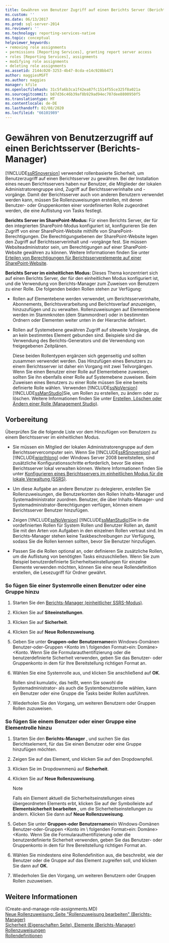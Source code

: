```yaml
---
title: Gewähren von Benutzer Zugriff auf einen Berichts Server (Berichts-Manager) | Microsoft-Dokumentation
ms.custom: ''
ms.date: 06/13/2017
ms.prod: sql-server-2014
ms.reviewer: ''
ms.technology: reporting-services-native
ms.topic: conceptual
helpviewer_keywords:
- removing role assignments
- permissions [Reporting Services], granting report server access
- roles [Reporting Services], assignments
- modifying role assignments
- deleting role assignments
ms.assetid: 2144c020-3253-4b47-8cda-e14c928bb471
author: maggiesMSFT
ms.author: maggies
manager: kfile
ms.openlocfilehash: 31c5fa6b3ca1f42ea87fc1514f55ce325f8a021a
ms.sourcegitcommit: b87d36c46b39af8b929ad94ec707dee8800950f5
ms.translationtype: MT
ms.contentlocale: de-DE
ms.lasthandoff: 02/08/2020
ms.locfileid: "66101989"
---
```

# <a name="grant-user-access-to-a-report-server-report-manager"></a>Gewähren von Benutzerzugriff auf einen Berichtsserver (Berichts-Manager)
  
  [!INCLUDE[ssRSnoversion](../../includes/ssrsnoversion-md.md)] verwendet rollenbasierte Sicherheit, um Benutzerzugriff auf einen Berichtsserver zu gewähren. Bei der Installation eines neuen Berichtsservers haben nur Benutzer, die Mitglieder der lokalen Administratorengruppe sind, Zugriff auf Berichtsserverinhalte und -vorgänge. Damit der Berichtsserver auch von anderen Benutzern verwendet werden kann, müssen Sie Rollenzuweisungen erstellen, mit denen Benutzer- oder Gruppenkonten einer vordefinierten Rolle zugeordnet werden, die eine Auflistung von Tasks festlegt.  
  
 **Berichts Server im SharePoint-Modus:** Für einen Berichts Server, der für den integrierten SharePoint-Modus konfiguriert ist, konfigurieren Sie den Zugriff von einer SharePoint-Website mithilfe von SharePoint-Berechtigungen. Die Berechtigungsebenen der SharePoint-Website legen den Zugriff auf Berichtsserverinhalt und -vorgänge fest. Sie müssen Websiteadministrator sein, um Berechtigungen auf einer SharePoint-Website gewähren zu können. Weitere Informationen finden Sie unter [Erteilen von Berechtigungen für Berichtsserverelemente auf einer SharePoint-Website](granting-permissions-on-report-server-items-on-a-sharepoint-site.md).  
  
 **Berichts Server im einheitlichen Modus:** Dieses Thema konzentriert sich auf einen Berichts Server, der für den einheitlichen Modus konfiguriert ist, und die Verwendung von Berichts-Manager zum Zuweisen von Benutzern zu einer Rolle. Die folgenden beiden Rollen stehen zur Verfügung:  
  
-   Rollen auf Elementebene werden verwendet, um Berichtsserverinhalte, Abonnements, Berichtsverarbeitung und Berichtsverlauf anzuzeigen, hinzuzufügen und zu verwalten. Rollenzuweisungen auf Elementebene werden im Stammknoten (dem Stammordner) oder in bestimmten Ordnern oder Elementen weiter unten in der Hierarchie definiert.  
  
-   Rollen auf Systemebene gewähren Zugriff auf siteweite Vorgänge, die an kein bestimmtes Element gebunden sind. Beispiele sind die Verwendung des Berichts-Generators und die Verwendung von freigegebenen Zeitplänen.  
  
     Diese beiden Rollentypen ergänzen sich gegenseitig und sollten zusammen verwendet werden. Das Hinzufügen eines Benutzers zu einem Berichtsserver ist daher ein Vorgang mit zwei Teilvorgängen. Wenn Sie einen Benutzer einer Rolle auf Elementebene zuweisen, sollten Sie ihn ebenfalls einer Rolle auf Systemebene zuweisen. Beim Zuweisen eines Benutzers zu einer Rolle müssen Sie eine bereits definierte Rolle wählen. Verwenden [!INCLUDE[ssNoVersion](../../includes/ssnoversion-md.md)] [!INCLUDE[ssManStudio](../../includes/ssmanstudio-md.md)]Sie, um Rollen zu erstellen, zu ändern oder zu löschen. Weitere Informationen finden Sie unter [Erstellen, Löschen oder Ändern einer Rolle &#40;Management Studio&#41;](role-definitions-create-delete-or-modify.md).  
  
## <a name="before-you-start"></a>Vorbereitung  
 Überprüfen Sie die folgende Liste vor dem Hinzufügen von Benutzern zu einem Berichtsserver im einheitlichen Modus.  
  
-   Sie müssen ein Mitglied der lokalen Administratorengruppe auf dem Berichtsservercomputer sein. Wenn Sie [!INCLUDE[ssRSnoversion](../../includes/ssrsnoversion-md.md)] auf [!INCLUDE[wiprlhlong](../../includes/wiprlhlong-md.md)] oder Windows Server 2008 bereitstellen, sind zusätzliche Konfigurationsschritte erforderlich, bevor Sie einen Berichtsserver lokal verwalten können. Weitere Informationen finden Sie unter [Konfigurieren eines Berichtsservers im einheitlichen Modus für die lokale Verwaltung &#40;SSRS&#41;](../report-server/configure-a-native-mode-report-server-for-local-administration-ssrs.md).  
  
-   Um diese Aufgabe an andere Benutzer zu delegieren, erstellen Sie Rollenzuweisungen, die Benutzerkonten den Rollen Inhalts-Manager und Systemadministrator zuordnen. Benutzer, die über Inhalts-Manager- und Systemadministrator-Berechtigungen verfügen, können einem Berichtsserver Benutzer hinzufügen.  
  
-   Zeigen [!INCLUDE[ssNoVersion](../../includes/ssnoversion-md.md)] [!INCLUDE[ssManStudio](../../includes/ssmanstudio-md.md)]Sie in die vordefinierten Rollen für System Rollen und Benutzer Rollen an, damit Sie mit den Arten von Aufgaben in den einzelnen Rollen vertraut sind. Im Berichts-Manager stehen keine Taskbeschreibungen zur Verfügung, sodass Sie die Rollen kennen sollten, bevor Sie Benutzer hinzufügen.  
  
-   Passen Sie die Rollen optional an, oder definieren Sie zusätzliche Rollen, um die Auflistung von benötigten Tasks einzuschließen. Wenn Sie zum Beispiel benutzerdefinierte Sicherheitseinstellungen für einzelne Elemente verwenden möchten, können Sie eine neue Rollendefinition erstellen, die Lesezugriff für Ordner gewährt.  
  
### <a name="to-add-a-user-or-group-to-a-system-role"></a>So fügen Sie einer Systemrolle einen Benutzer oder eine Gruppe hinzu  
  
1.  Starten Sie den [Berichts-Manager &#40;einheitlicher SSRS-Modus&#41;](../report-manager-ssrs-native-mode.md).  
  
2.  Klicken Sie auf **Siteeinstellungen**.  
  
3.  Klicken Sie auf **Sicherheit**.  
  
4.  Klicken Sie auf **Neue Rollenzuweisung**.  
  
5.  Geben Sie unter **Gruppen-oder Benutzername**ein Windows-Domänen Benutzer-oder-Gruppen \<Konto im \\ folgenden Format\>ein: Domäne><Konto. Wenn Sie die Formularauthentifizierung oder die benutzerdefinierte Sicherheit verwenden, geben Sie das Benutzer- oder Gruppenkonto in dem für Ihre Bereitstellung richtigen Format an.  
  
6.  Wählen Sie eine Systemrolle aus, und klicken Sie anschließend auf **OK**.  
  
     Rollen sind kumulativ, das heißt, wenn Sie sowohl die Systemadministrator- als auch die Systembenutzerrolle wählen, kann ein Benutzer oder eine Gruppe die Tasks beider Rollen ausführen.  
  
7.  Wiederholen Sie den Vorgang, um weiteren Benutzern oder Gruppen Rollen zuzuweisen.  
  
### <a name="to-add-a-user-or-group-to-an-item-role"></a>So fügen Sie einem Benutzer oder einer Gruppe eine Elementrolle hinzu  
  
1.  Starten Sie den **Berichts-Manager** , und suchen Sie das Berichtselement, für das Sie einen Benutzer oder eine Gruppe hinzufügen möchten.  
  
2.  Zeigen Sie auf das Element, und klicken Sie auf den Dropdownpfeil.  
  
3.  Klicken Sie im Dropdownmenü auf **Sicherheit**.  
  
4.  Klicken Sie auf **Neue Rollenzuweisung**.  
  
    > [!NOTE]  
    >  Falls ein Element aktuell die Sicherheitseinstellungen eines übergeordneten Elements erbt, klicken Sie auf der Symbolleiste auf **Elementsicherheit bearbeiten** , um die Sicherheitseinstellungen zu ändern. Klicken Sie dann auf **Neue Rollenzuweisung**.  
  
5.  Geben Sie unter **Gruppen-oder Benutzername**ein Windows-Domänen Benutzer-oder-Gruppen \<Konto im \\ folgenden Format\>ein: Domäne><Konto. Wenn Sie die Formularauthentifizierung oder die benutzerdefinierte Sicherheit verwenden, geben Sie das Benutzer- oder Gruppenkonto in dem für Ihre Bereitstellung richtigen Format an.  
  
6.  Wählen Sie mindestens eine Rollendefinition aus, die beschreibt, wie der Benutzer oder die Gruppe auf das Element zugreifen soll, und klicken Sie dann auf **OK**.  
  
7.  Wiederholen Sie den Vorgang, um weiteren Benutzern oder Gruppen Rollen zuzuweisen.  
  
## <a name="see-also"></a>Weitere Informationen  
 (Create-and-manage-role-assignments.MD)   
 [Neue Rollenzuweisung: Seite "Rollenzuweisung bearbeiten" &#40;Berichts-Manager&#41;](../new-role-assignment-edit-role-assignment-page-report-manager.md)   
 [Sicherheit (Eigenschaften Seite), Elemente &#40;Berichts-Manager&#41;](../security-properties-page-items-report-manager.md)   
 [Rollenzuweisungen](role-assignments.md)   
 [Rollendefinitionen](role-definitions.md)  
  
  
